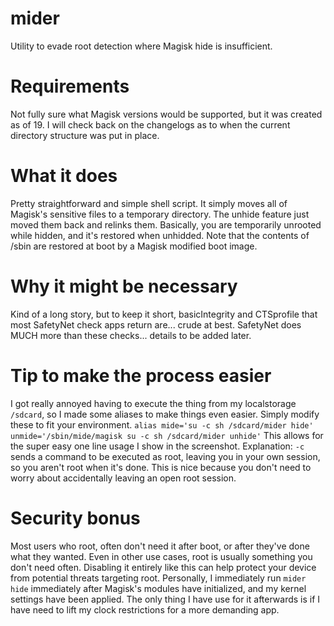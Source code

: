 # mider
Utility to evade root detection where Magisk hide is insufficient.
# Requirements
Not fully sure what Magisk versions would be supported, but it was created as of 19.
I will check back on the changelogs as to when the current directory structure was put in place.
# What it does
Pretty straightforward and simple shell script.
It simply moves all of Magisk's sensitive files to a temporary directory.
The unhide feature just moved them back and relinks them.
Basically, you are temporarily unrooted while hidden, and it's restored when unhidded.
Note that the contents of /sbin are restored at boot by a Magisk modified boot image.
# Why it might be necessary
Kind of a long story, but to keep it short, basicIntegrity and CTSprofile that most SafetyNet check apps return are... crude at best.
SafetyNet does MUCH more than these checks... details to be added later.
# Tip to make the process easier
I got really annoyed having to execute the thing from my localstorage `/sdcard`, so I made some aliases to make things even easier.
Simply modify these to fit your environment.
`alias mide='su -c sh /sdcard/mider hide' unmide='/sbin/mide/magisk su -c sh /sdcard/mider unhide'`
This allows for the super easy one line usage I show in the screenshot.
Explanation: `-c` sends a command to be executed as root, leaving you in your own session, so you aren't root when it's done.
This is nice because you don't need to worry about accidentally leaving an open root session.
# Security bonus
Most users who root, often don't need it after boot, or after they've done what they wanted.
Even in other use cases, root is usually something you don't need often.
Disabling it entirely like this can help protect your device from potential threats targeting root.
Personally, I immediately run `mider hide` immediately after Magisk's modules have initialized, and my kernel settings have been applied.
The only thing I have use for it afterwards is if I have need to lift my clock restrictions for a more demanding app.
